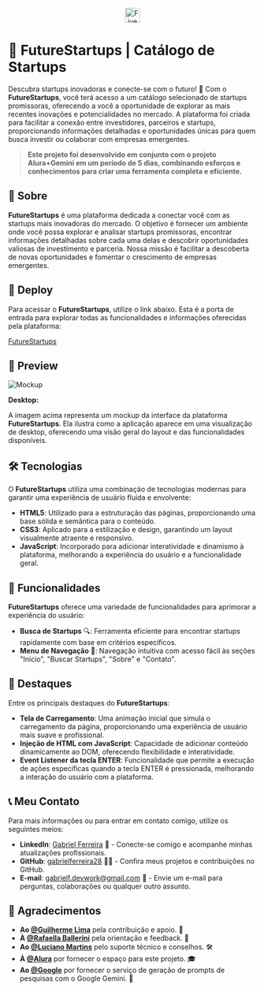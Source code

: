 <p align="center">
  <img src="https://github.com/user-attachments/assets/5dff5a6f-c6c1-488f-a36d-5048e7d3740e" alt="FiveCom Logo" width="30px">
</p>

# 🚀 FutureStartups | Catálogo de Startups

Descubra startups inovadoras e conecte-se com o futuro! 🌟 Com o **FutureStartups**, você terá acesso a um catálogo selecionado de startups promissoras, oferecendo a você a oportunidade de explorar as mais recentes inovações e potencialidades no mercado. A plataforma foi criada para facilitar a conexão entre investidores, parceiros e startups, proporcionando informações detalhadas e oportunidades únicas para quem busca investir ou colaborar com empresas emergentes.

> **Este projeto foi desenvolvido em conjunto com o projeto Alura+Gemini em um período de 5 dias, combinando esforços e conhecimentos para criar uma ferramenta completa e eficiente.**

## 📝 Sobre

**FutureStartups** é uma plataforma dedicada a conectar você com as startups mais inovadoras do mercado. O objetivo é fornecer um ambiente onde você possa explorar e analisar startups promissoras, encontrar informações detalhadas sobre cada uma delas e descobrir oportunidades valiosas de investimento e parceria. Nossa missão é facilitar a descoberta de novas oportunidades e fomentar o crescimento de empresas emergentes.

## 🚀 Deploy

Para acessar o **FutureStartups**, utilize o link abaixo. Esta é a porta de entrada para explorar todas as funcionalidades e informações oferecidas pela plataforma:

<a href="https://future-startups.vercel.app/" target="_blank">FutureStartups</a>

## 📸 Preview

![Mockup](https://github.com/user-attachments/assets/9f7796ac-bdca-497b-8843-c03bb3a70b00)

**Desktop:**

A imagem acima representa um mockup da interface da plataforma **FutureStartups**. Ela ilustra como a aplicação aparece em uma visualização de desktop, oferecendo uma visão geral do layout e das funcionalidades disponíveis.

## 🛠️ Tecnologias

O **FutureStartups** utiliza uma combinação de tecnologias modernas para garantir uma experiência de usuário fluida e envolvente:

- **HTML5**: Utilizado para a estruturação das páginas, proporcionando uma base sólida e semântica para o conteúdo.
- **CSS3**: Aplicado para a estilização e design, garantindo um layout visualmente atraente e responsivo.
- **JavaScript**: Incorporado para adicionar interatividade e dinamismo à plataforma, melhorando a experiência do usuário e a funcionalidade geral.

## 🌟 Funcionalidades

**FutureStartups** oferece uma variedade de funcionalidades para aprimorar a experiência do usuário:

- **Busca de Startups** 🔍: Ferramenta eficiente para encontrar startups rapidamente com base em critérios específicos.
- **Menu de Navegação** 📑: Navegação intuitiva com acesso fácil às seções "Início", "Buscar Startups", "Sobre" e "Contato".

## 🌟 Destaques

Entre os principais destaques do **FutureStartups**:

- **Tela de Carregamento**: Uma animação inicial que simula o carregamento da página, proporcionando uma experiência de usuário mais suave e profissional.
- **Injeção de HTML com JavaScript**: Capacidade de adicionar conteúdo dinamicamente ao DOM, oferecendo flexibilidade e interatividade.
- **Event Listener da tecla ENTER**: Funcionalidade que permite a execução de ações específicas quando a tecla ENTER é pressionada, melhorando a interação do usuário com a plataforma.

## 📞 Meu Contato

Para mais informações ou para entrar em contato comigo, utilize os seguintes meios:

- **LinkedIn**: <a href="https://www.linkedin.com/in/gabriel-ferreira-b8716731a/" target="_blank">Gabriel Ferreira</a> 💼 - Conecte-se comigo e acompanhe minhas atualizações profissionais.
- **GitHub**: <a href="https://github.com/gabrielferreira28" target="_blank">gabrielferreira28</a> 🧑‍💻 - Confira meus projetos e contribuições no GitHub.
- **E-mail**: <a href="mailto:gabrielf.devwork@gmail.com" target="_blank">gabrielf.devwork@gmail.com</a> 📩 - Envie um e-mail para perguntas, colaborações ou qualquer outro assunto.

## 🙏 Agradecimentos

- **Ao [@Guilherme Lima](https://www.linkedin.com/in/guilherme-lima-developer/)** pela contribuição e apoio. 🌟
- **À [@Rafaella Ballerini](https://www.linkedin.com/in/rafaellaballerini/)** pela orientação e feedback. 👏
- **Ao [@Luciano Martins](https://www.linkedin.com/in/lucianommartins/)** pelo suporte técnico e conselhos. 🛠️
- **À [@Alura](https://github.com/alura)** por fornecer o espaço para este projeto. 🎓
- **Ao [@Google](https://github.com/google)** por fornecer o serviço de geração de prompts de pesquisas com o Google Gemini. 🧠

